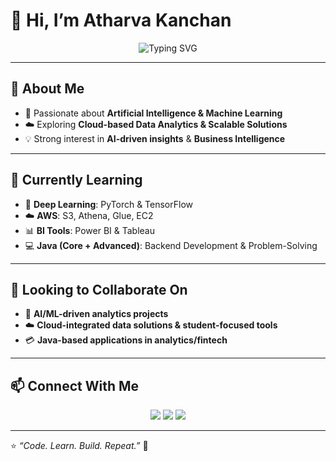 # 👋 Hi, I’m Atharva Kanchan  

<p align="center">
  <img src="https://readme-typing-svg.demolab.com?font=Fira+Code&pause=1000&color=2E8B57&center=true&width=500&lines=Artificial+Intelligence+Enthusiast;Cloud+%7C+Data+Analytics+Learner;Deep+Learning+%7C+Java+Developer;Always+learning+new+things+🚀" alt="Typing SVG" />
</p>

---

## 👀 About Me  
- 🎯 Passionate about **Artificial Intelligence & Machine Learning**  
- ☁️ Exploring **Cloud-based Data Analytics & Scalable Solutions**  
- 💡 Strong interest in **AI-driven insights** & **Business Intelligence**  

---

## 🌱 Currently Learning  
- 🔬 **Deep Learning**: PyTorch & TensorFlow  
- ☁️ **AWS**: S3, Athena, Glue, EC2  
- 📊 **BI Tools**: Power BI & Tableau  
- 💻 **Java (Core + Advanced)**: Backend Development & Problem-Solving  

---

## 💞️ Looking to Collaborate On  
- 🤖 **AI/ML-driven analytics projects**  
- ☁️ **Cloud-integrated data solutions & student-focused tools**  
- 💳 **Java-based applications in analytics/fintech**  

---

## 📫 Connect With Me  
<p align="center">
  <a href="mailto:atharvakanchan959@gmail.com"><img src="https://img.shields.io/badge/Email-D14836?style=for-the-badge&logo=gmail&logoColor=white"/></a>
  <a href="https://www.linkedin.com/in/atharva-kanchan-797643271/"><img src="https://img.shields.io/badge/LinkedIn-0077b5?style=for-the-badge&logo=linkedin&logoColor=white"/></a>
  <a href="https://github.com/atharvakanchan25"><img src="https://img.shields.io/badge/GitHub-171515?style=for-the-badge&logo=github&logoColor=white"/></a>
</p>

---

⭐️ *“Code. Learn. Build. Repeat.”* 🚀  
